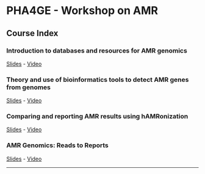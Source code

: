 # PHA4GE - Workshop on AMR

## Course Index

### Introduction to databases and resources for AMR genomics

[Slides](https://pha4ge.org/wp-content/uploads/2021/10/1.kara_tsang_databases_and_resources_for_amr_genomics.pdf) - [Video](https://www.youtube.com/watch?v=JJbyFi3IdF4&list=PLwfIvG-RsIuTp6zDaBhcDVC7OthvF5Hpx&index=3)

### Theory and use of bioinformatics tools to detect AMR genes from genomes

[Slides](https://pha4ge.org/wp-content/uploads/2021/10/2.mike_feldgarden_amr_gene_prediction_tools.pdf) - [Video](https://www.youtube.com/watch?v=2b0Y8-9MCc8&list=PLwfIvG-RsIuTp6zDaBhcDVC7OthvF5Hpx&index=4)

### Comparing and reporting AMR results using hAMRonization

[Slides](https://pha4ge.org/wp-content/uploads/2021/10/3.ines_mendes_streamlining_reporting_with_hamronization.pdf) -  [Video](https://www.youtube.com/watch?v=ARE7RdXFRM0&list=PLwfIvG-RsIuTp6zDaBhcDVC7OthvF5Hpx&index=5)

### AMR Genomics: Reads to Reports

[Slides](https://pha4ge.org/wp-content/uploads/2021/10/4.finlay_maguire_reads_to_reports_practical_demo.pdf) - [Video](https://www.youtube.com/watch?v=MU_vBrMnJf8&list=PLwfIvG-RsIuTp6zDaBhcDVC7OthvF5Hpx&index=6)

---

